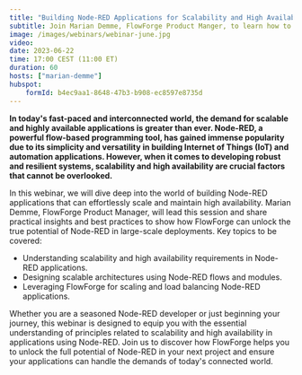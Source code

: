 ```yaml
---
title: "Building Node-RED Applications for Scalability and High Availability"
subtitle: Join Marian Demme, FlowForge Product Manger, to learn how to build Node-RED applications that can scale and be highly available.
image: /images/webinars/webinar-june.jpg
video: 
date: 2023-06-22
time: 17:00 CEST (11:00 ET) 
duration: 60
hosts: ["marian-demme"]
hubspot:
    formId: b4ec9aa1-8648-47b3-b908-ec8597e8735d
---
```


**In today's fast-paced and interconnected world, the demand for scalable and highly available applications is greater than ever. Node-RED, a powerful flow-based programming tool, has gained immense popularity due to its simplicity and versatility in building Internet of Things (IoT) and automation applications. However, when it comes to developing robust and resilient systems, scalability and high availability are crucial factors that cannot be overlooked.**

<!--more-->

In this webinar, we will dive deep into the world of building Node-RED applications that can effortlessly scale and maintain high availability. Marian Demme, FlowForge Product Manager, will lead this session and share practical insights and best practices to show how FlowForge can unlock the true potential of Node-RED in large-scale deployments.
Key topics to be covered:
* Understanding scalability and high availability requirements in Node-RED applications.
* Designing scalable architectures using Node-RED flows and modules.
* Leveraging FlowForge for scaling and load balancing Node-RED applications.

Whether you are a seasoned Node-RED developer or just beginning your journey, this webinar is designed to equip you with the essential understanding of principles related to scalability and high availability in applications using Node-RED. Join us to discover how FlowForge helps you to unlock the full potential of Node-RED in your next project and ensure your applications can handle the demands of today's connected world.